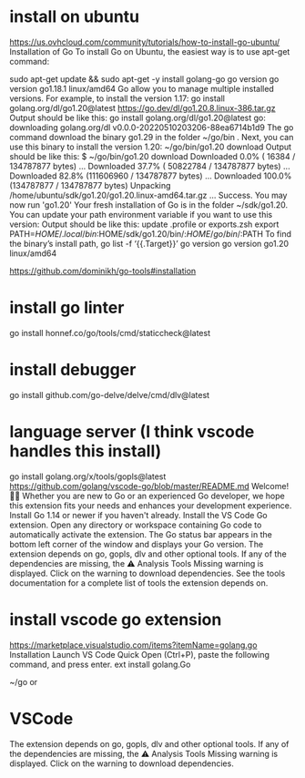 # install on ubuntu

<https://us.ovhcloud.com/community/tutorials/how-to-install-go-ubuntu/>
Installation of Go
To install Go on Ubuntu, the easiest way is to use apt-get command:

sudo apt-get update && sudo apt-get -y install golang-go
go version
go version go1.18.1 linux/amd64
Go allow you to manage multiple installed versions. For example, to install the version 1.17:
go install golang.org/dl/go1.20@latest
https://go.dev/dl/go1.20.8.linux-386.tar.gz
Output should be like this:
go install golang.org/dl/go1.20@latest
go: downloading golang.org/dl v0.0.0-20220510203206-88ea6714b1d9
The go command download the binary
go1.29
in the folder
~/go/bin
.
Next, you can use this binary to install the version 1.20:
~/go/bin/go1.20 download
Output should be like this:
$ ~/go/bin/go1.20 download
Downloaded   0.0% (    16384 / 134787877 bytes) ...
Downloaded  37.7% ( 50822784 / 134787877 bytes) ...
Downloaded  82.8% (111606960 / 134787877 bytes) ...
Downloaded 100.0% (134787877 / 134787877 bytes)
Unpacking /home/ubuntu/sdk/go1.20/go1.20.linux-amd64.tar.gz ...
Success. You may now run 'go1.20'
Your fresh installation of Go is in the folder ~/sdk/go1.20.
You can update your path environment variable if you want to use this version:
Output should be like this:
update .profile or exports.zsh
export PATH=$HOME/.local/bin:$HOME/sdk/go1.20/bin/:$HOME/go/bin/:$PATH
To find the binary’s install path,
go list -f ‘{{.Target}}’
go version
go version go1.20 linux/amd64

<https://github.com/dominikh/go-tools#installation>

# install go linter

go install honnef.co/go/tools/cmd/staticcheck@latest

# install debugger

go install github.com/go-delve/delve/cmd/dlv@latest

# language server (I think vscode handles this install)

go install golang.org/x/tools/gopls@latest
<https://github.com/golang/vscode-go/blob/master/README.md>
Welcome! 👋🏻
Whether you are new to Go or an experienced Go developer, we hope this extension fits your needs and enhances your development experience.
Install Go 1.14 or newer if you haven't already.
Install the VS Code Go extension.
Open any directory or workspace containing Go code to automatically activate the extension. The Go status bar appears in the bottom left corner of the window and displays your Go version.
The extension depends on go, gopls, dlv and other optional tools. If any of the dependencies are missing, the ⚠️ Analysis Tools Missing warning is displayed. Click on the warning to download dependencies.
See the tools documentation for a complete list of tools the extension depends on.

# install vscode go extension

<https://marketplace.visualstudio.com/items?itemName=golang.go>
Installation
Launch VS Code Quick Open (Ctrl+P), paste the following command, and press enter.
ext install golang.Go

~/go
or

# VSCode

The extension depends on go, gopls, dlv and other optional tools. If any of the dependencies are missing, the ⚠️ Analysis Tools Missing warning is displayed. Click on the warning to download dependencies.
